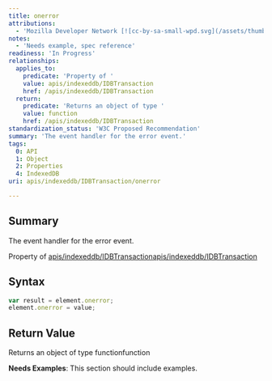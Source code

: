 ```yaml
---
title: onerror
attributions:
  - 'Mozilla Developer Network [![cc-by-sa-small-wpd.svg](/assets/thumb/8/8c/cc-by-sa-small-wpd.svg/120px-cc-by-sa-small-wpd.svg.png)](http://creativecommons.org/licenses/by-sa/3.0/us/): [Article](https://developer.mozilla.org/en-US/docs/IndexedDB/IDBTransaction)'
notes:
  - 'Needs example, spec reference'
readiness: 'In Progress'
relationships:
  applies_to:
    predicate: 'Property of '
    value: apis/indexeddb/IDBTransaction
    href: /apis/indexeddb/IDBTransaction
  return:
    predicate: 'Returns an object of type '
    value: function
    href: /apis/indexeddb/IDBTransaction
standardization_status: 'W3C Proposed Recommendation'
summary: 'The event handler for the error event.'
tags:
  0: API
  1: Object
  2: Properties
  4: IndexedDB
uri: apis/indexeddb/IDBTransaction/onerror

---
```

## Summary

The event handler for the error event.

Property of [apis/indexeddb/IDBTransaction](/apis/indexeddb/IDBTransaction)[apis/indexeddb/IDBTransaction](/apis/indexeddb/IDBTransaction)

## Syntax

``` js
var result = element.onerror;
element.onerror = value;
```

## Return Value

Returns an object of type functionfunction

**Needs Examples**: This section should include examples.

